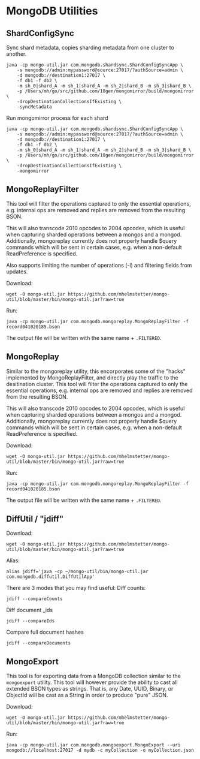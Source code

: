 # MongoDB Utilities

ShardConfigSync
---------------
Sync shard metadata, copies sharding metadata from one cluster to another.

```
java -cp mongo-util.jar com.mongodb.shardsync.ShardConfigSyncApp \
    -s mongodb://admin:mypassword@source:27017/?authSource=admin \
    -d mongodb://destination1:27017 \
    -f db1 -f db2 \
    -m sh_0|shard_A -m sh_1|shard_A -m sh_2|shard_B -m sh_3|shard_B \
    -p /Users/mh/go/src/github.com/10gen/mongomirror/build/mongomirror \
    -dropDestinationCollectionsIfExisting \
    -syncMetadata
```

Run mongomirror process for each shard

```
java -cp mongo-util.jar com.mongodb.shardsync.ShardConfigSyncApp \
    -s mongodb://admin:mypassword@source:27017/?authSource=admin \
    -d mongodb://destination1:27017 \
    -f db1 -f db2 \
    -m sh_0|shard_A -m sh_1|shard_A -m sh_2|shard_B -m sh_3|shard_B \
    -p /Users/mh/go/src/github.com/10gen/mongomirror/build/mongomirror \
    -dropDestinationCollectionsIfExisting \
    -mongomirror
```

MongoReplayFilter
-----------------
This tool will filter the operations captured to only the essential operations, e.g. internal ops are removed and replies are removed from the resulting BSON.

This will also transcode 2010 opcodes to 2004 opcodes, which is useful when capturing sharded operations between a mongos and a mongod. Additionally, mongoreplay currently does not properly handle $query commands which will be sent in certain cases, e.g. when a non-default ReadPreference is specified.

Also supports limiting the number of operations (-l) and filtering fields from updates.

Download:
```
wget -O mongo-util.jar https://github.com/mhelmstetter/mongo-util/blob/master/bin/mongo-util.jar?raw=true
```

Run:
```
java -cp mongo-util.jar com.mongodb.mongoreplay.MongoReplayFilter -f record041020185.bson
```
The output file will be written with the same name + `.FILTERED`.

MongoReplay
-----------
Similar to the mongoreplay utility, this encorporates some of the "hacks" implemented by MongoReplayFilter, and directly play the traffic to the desitination cluster. This tool will filter the operations captured to only the essential operations, e.g. internal ops are removed and replies are removed from the resulting BSON.

This will also transcode 2010 opcodes to 2004 opcodes, which is useful when capturing sharded operations between a mongos and a mongod. Additionally, mongoreplay currently does not properly handle $query commands which will be sent in certain cases, e.g. when a non-default ReadPreference is specified.



Download:
```
wget -O mongo-util.jar https://github.com/mhelmstetter/mongo-util/blob/master/bin/mongo-util.jar?raw=true
```

Run:
```
java -cp mongo-util.jar com.mongodb.mongoreplay.MongoReplayFilter -f record041020185.bson
```
The output file will be written with the same name + `.FILTERED`.


DiffUtil / "jdiff"
-----------------
Download:
```
wget -O mongo-util.jar https://github.com/mhelmstetter/mongo-util/blob/master/bin/mongo-util.jar?raw=true
```
Alias:
```
alias jdiff='java -cp ~/mongo-util/bin/mongo-util.jar com.mongodb.diffutil.DiffUtilApp'
```
There are 3 modes that you may find useful:
Diff counts:
```
jdiff --compareCounts
```
Diff document _ids
```
jdiff --compareIds
```
Compare full document hashes
```
jdiff --compareDocuments
```

MongoExport
-----------
This tool is for exporting data from a MongoDB collection similar to the `mongoexport` utility. This tool will however provide the ability to cast all extended BSON types as strings. That is, any Date, UUID, Binary, or ObjectId will be cast as a String in order to produce "pure" JSON.

Download:
```
wget -O mongo-util.jar https://github.com/mhelmstetter/mongo-util/blob/master/bin/mongo-util.jar?raw=true
```

Run:
```
java -cp mongo-util.jar com.mongodb.mongoexport.MongoExport --uri mongodb://localhost:27017 -d mydb -c myCollection -o myCollection.json
